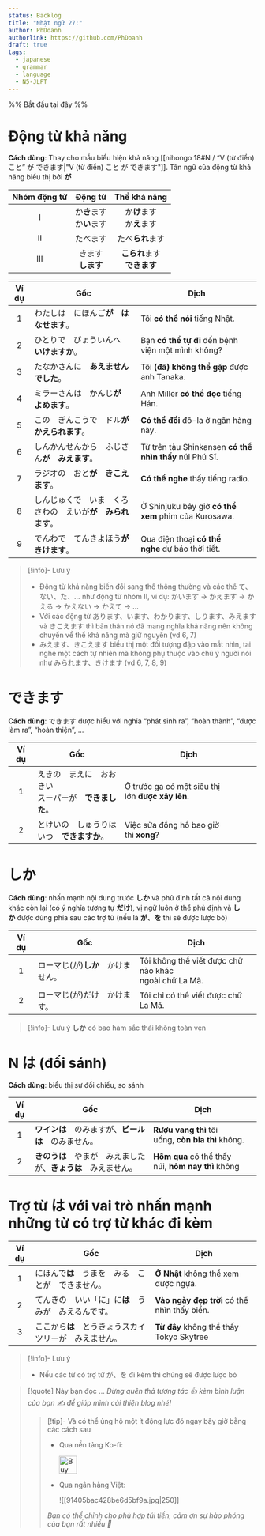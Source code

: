 ```yaml
---
status: Backlog
title: "Nhật ngữ 27:"
author: PhDoanh
authorlink: https://github.com/PhDoanh
draft: true
tags:
  - japanese
  - grammar
  - language
  - N5-JLPT
---
```

%% Bắt đầu tại đây %%
# Động từ khả năng
**Cách dùng**: Thay cho mẫu biểu hiện khả năng [[nihongo 18#N / “V (từ điển) こと” が できます|"V (từ điển) こと が できます"]]. Tân ngữ của động từ khả năng biểu thị bởi **が** 

| Nhóm động từ |        Động từ         |      Thể khả năng       |
| :----------: | :--------------------: | :---------------------: |
|      I       | か**き**ます  <br>か**い**ます | か**け**ます  <br>か**え**ます  |
|      II      |          たべます          |       たべ**られ**ます        |
|     III      |    きます  <br>**します**    | **こられ**ます  <br>**できます** |

| Ví dụ | Gốc                             | Dịch                                                    |
| :---: | ------------------------------- | ------------------------------------------------------- |
|   1   | わたしは　にほんご**が　はなせます**。           | Tôi **có thể nói** tiếng Nhật.                          |
|   2   | ひとりで　びょういんへ　**いけますか**。          | Bạn **có thể tự đi** đến bệnh viện một mình không?      |
|   3   | たなかさんに　**あえませんでした**。            | Tôi **(đã) không thể gặp** được anh Tanaka.             |
|   4   | ミラーさんは　かんじ**が　よめます**。           | Anh Miller **có thể đọc** tiếng Hán.                    |
|   5   | この　ぎんこうで　ドル**が　かえられます**。        | **Có thể đổi** đô-la ở ngân hàng này.                   |
|   6   | しんかんせんから　ふじさん**が　みえます**。        | Từ trên tàu Shinkansen **có thể nhìn thấy** núi Phú Sĩ. |
|   7   | ラジオの　おと**が　きこえます**。             | **Có thể nghe** thấy tiếng radio.                       |
|   8   | しんじゅくで　いま　くろさわの　えいが**が　みられます**。 | Ở Shinjuku bây giờ **có thể xem** phim của Kurosawa.    |
|   9   | でんわで　てんきよほう**が　きけます**。          | Qua điện thoại **có thể nghe** dự báo thời tiết.        |

> [!info]- Lưu ý
> - Động từ khả năng biến đổi sang thể thông thường và các thể て、ない、た、… như động từ nhóm II, ví dụ: かいます → かえます → かえる → かえない → かえて → …
> - Với các động từ あります、います、わかります、しります、みえます và きこえます thì bản thân nó đã mang nghĩa khả năng nên không chuyển về thể khả năng mà giữ nguyên (vd 6, 7)
> - みえます、きこえます biểu thị một đối tượng đập vào mắt nhìn, tai nghe một cách tự nhiên mà không phụ thuộc vào chủ ý người nói như みられます、きけます (vd 6, 7, 8, 9)

# できます
**Cách dùng**: できます được hiểu với nghĩa “phát sinh ra”, “hoàn thành”, “được làm ra”, “hoàn thiện”, …

| Ví dụ | Gốc                                 | Dịch                                             |
| :---: | ----------------------------------- | ------------------------------------------------ |
|   1   | えきの　まえに　おおきい　  <br>スーパーが　**できました**。 | Ở trước ga có một siêu thị lớn **được xây lên**. |
|   2   | とけいの　しゅうりは　  <br>いつ　**できますか**。      | Việc sửa đồng hồ bao giờ thì **xong**?           |

# しか
**Cách dùng**: nhấn mạnh nội dung trước **しか** và phủ định tất cả nội dung khác còn lại (có ý nghĩa tương tự **だけ**), vị ngữ luôn ở thể phủ định và **しか** được dùng phía sau các trợ từ (nếu là **が**、**を** thì sẽ được lược bỏ)

| Ví dụ | Gốc                                | Dịch                                                       |
|:-----:| ---------------------------------- | ---------------------------------------------------------- |
|   1   | ローマじ(が)**しか**　かけません。 | Tôi không thể viết được chữ nào khác  <br>ngoài chữ La Mã. |
|   2   | ローマじ(が)だけ　かけます。       | Tôi chỉ có thể viết được chữ La Mã.                        |

> [!info]- Lưu ý
> **しか** có bao hàm sắc thái không toàn vẹn

# N は (đối sánh)
**Cách dùng**: biểu thị sự đối chiếu, so sánh

| Ví dụ | Gốc                                 | Dịch                                               |
| :---: | ----------------------------------- | -------------------------------------------------- |
|   1   | **ワインは**　のみますが、**ビールは**　のみません。      | **Rượu vang thì** tôi uống, **còn bia thì** không. |
|   2   | **きのうは**　やまが　みえましたが、**きょうは**　みえません。 | **Hôm qua** có thể thấy núi, **hôm nay thì** không |

# Trợ từ は với vai trò nhấn mạnh những từ có trợ từ khác đi kèm
| Ví dụ | Gốc                           | Dịch                                         |
| :---: | ----------------------------- | -------------------------------------------- |
|   1   | にほんで**は**　うまを　みる　ことが　できません。   | **Ở Nhật** không thể xem được ngựa.          |
|   2   | てんきの　いい「に」に**は**　うみが　みえるんです。  | **Vào ngày đẹp trời** có thể nhìn thấy biển. |
|   3   | ここから**は**　とうきょうスカイツリーが　みえません。 | **Từ đây** không thể thấy Tokyo Skytree      |

> [!info]- Lưu ý
> - Nếu các từ có trợ từ が、を đi kèm thì chúng sẽ được lược bỏ

> [!quote] Này bạn đọc ...
> *Đừng quên thả tương tác 👍 kèm bình luận của bạn ✍️ để giúp mình cải thiện blog nhé!* 
> > [!tip]- Và có thể ủng hộ một ít động lực đó ngay bây giờ bằng các cách sau
> > - Qua nền tảng Ko-fi:
> > 
> >   <a href='https://ko-fi.com/M4M111S8CI' target='_blank'><img height='36' style='border:0px;height:36px;' src='https://storage.ko-fi.com/cdn/kofi3.png?v=3' border='0' alt='Buy Me a Coffee at ko-fi.com' /></a>
> > - Qua ngân hàng Việt:
> >   
> >   ![[91405bac428be6d5bf9a.jpg|250]]
> > 
> > *Bạn có thể chỉnh cho phù hợp túi tiền, cảm ơn sự hào phóng của bạn rất nhiều 🥰*